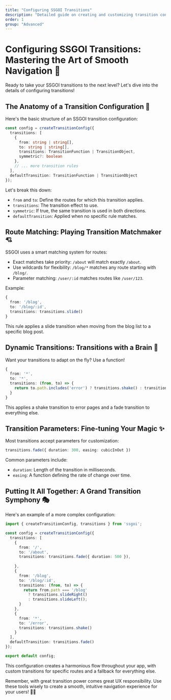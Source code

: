 ```yaml
---
title: "Configuring SSGOI Transitions"
description: "Detailed guide on creating and customizing transition configurations in SSGOI"
order: 1
group: "Advanced"
---
```


# Configuring SSGOI Transitions: Mastering the Art of Smooth Navigation 🎨

Ready to take your SSGOI transitions to the next level? Let's dive into the details of configuring transitions!

## The Anatomy of a Transition Configuration 🧬

Here's the basic structure of an SSGOI transition configuration:

```typescript
const config = createTransitionConfig({
  transitions: [
    {
      from: string | string[],
      to: string | string[],
      transitions: TransitionFunction | TransitionObject,
      symmetric?: boolean
    },
    // ... more transition rules
  ],
  defaultTransition: TransitionFunction | TransitionObject
});
```

Let's break this down:

- `from` and `to`: Define the routes for which this transition applies.
- `transitions`: The transition effect to use.
- `symmetric`: If true, the same transition is used in both directions.
- `defaultTransition`: Applied when no specific rule matches.

## Route Matching: Playing Transition Matchmaker 💘

SSGOI uses a smart matching system for routes:

- Exact matches take priority: `/about` will match exactly `/about`.
- Use wildcards for flexibility: `/blog/*` matches any route starting with `/blog/`.
- Parameter matching: `/user/:id` matches routes like `/user/123`.

Example:

```typescript
{
  from: '/blog',
  to: '/blog/:id',
  transitions: transitions.slide()
}
```

This rule applies a slide transition when moving from the blog list to a specific blog post.

## Dynamic Transitions: Transitions with a Brain 🧠

Want your transitions to adapt on the fly? Use a function!

```typescript
{
  from: '*',
  to: '*',
  transitions: (from, to) => {
    return to.path.includes('error') ? transitions.shake() : transitions.fade();
  }
}
```

This applies a shake transition to error pages and a fade transition to everything else.

## Transition Parameters: Fine-tuning Your Magic ✨

Most transitions accept parameters for customization:

```typescript
transitions.fade({ duration: 300, easing: cubicInOut })
```

Common parameters include:
- `duration`: Length of the transition in milliseconds.
- `easing`: A function defining the rate of change over time.

## Putting It All Together: A Grand Transition Symphony 🎭

Here's an example of a more complex configuration:

```typescript
import { createTransitionConfig, transitions } from 'ssgoi';

const config = createTransitionConfig({
  transitions: [
    {
      from: '/',
      to: '/about',
      transitions: transitions.fade({ duration: 500 }),
      
    },
    {
      from: '/blog',
      to: '/blog/:id',
      transitions: (from, to) => {
        return from.path === '/blog' 
          ? transitions.slideRight() 
          : transitions.slideLeft();
      }
    },
    {
      from: '*',
      to: '/error',
      transitions: transitions.shake()
    }
  ],
  defaultTransition: transitions.fade()
});

export default config;
```

This configuration creates a harmonious flow throughout your app, with custom transitions for specific routes and a fallback for everything else.

Remember, with great transition power comes great UX responsibility. Use these tools wisely to create a smooth, intuitive navigation experience for your users! 🚀✨